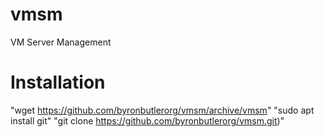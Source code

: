 # vmsm
VM Server Management

# Installation

"wget https://github.com/byronbutlerorg/vmsm/archive/vmsm"
"sudo apt install git"
"git clone https://github.com/byronbutlerorg/vmsm.git)"

